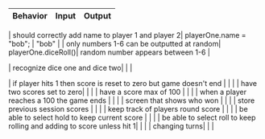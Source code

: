 | Behavior                                                        | Input     | Output    |
| --------------------------------------------------------------- | --------- | --------- |

| should correctly add name to player 1 and player 2| playerOne.name = "bob"; | "bob" |
| only numbers 1-6 can be outputted at random| playerOne.diceRoll()| random number appears between 1-6  |


| recognize dice one and dice two|  |  |

| if player hits 1 then score is reset to zero but game doesn't end | |  |
| have two scores set to zero| |  |
| have a score max of 100 | |  |
| when a player reaches a 100 the game ends | |  |
| screen that shows who won  | |  |
| store previous session scores | |  |
| keep track of players round score | |  |
| be able to select hold to keep current score | |  |
| be able to select roll to keep rolling and adding to score unless hit 1| |  |
| changing turns| |  |